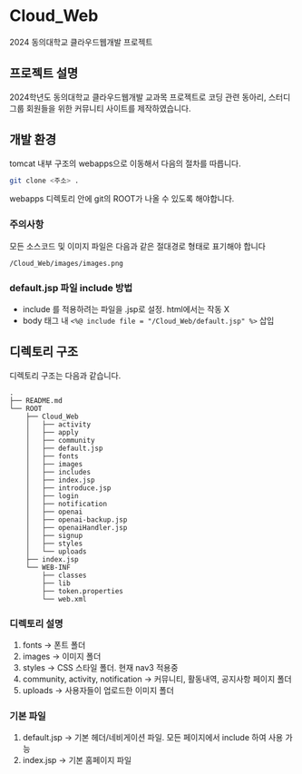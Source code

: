 # Cloud_Web
2024 동의대학교 클라우드웹개발 프로젝트

## 프로젝트 설명
2024학년도 동의대학교 클라우드웹개발 교과목 프로젝트로
코딩 관련 동아리, 스터디 그룹 회원들을 위한 커뮤니티 사이트를 제작하였습니다.

## 개발 환경
tomcat 내부 구조의 webapps으로 이동해서 다음의 절차를 따릅니다.

```bash
git clone <주소> .
```

webapps 디렉토리 안에 git의 ROOT가 나올 수 있도록 해야합니다.

### 주의사항
모든 소스코드 및 이미지 파일은 다음과 같은 절대경로 형태로 표기해야 합니다

```
/Cloud_Web/images/images.png
```

### default.jsp 파일 include 방법
- include 를 적용하려는 파일을 .jsp로 설정. html에서는 작동 X
- body 태그 내 `<%@ include file = "/Cloud_Web/default.jsp" %>` 삽입


## 디렉토리 구조
디렉토리 구조는 다음과 같습니다. 
```
.
├── README.md
└── ROOT
    ├── Cloud_Web
    │   ├── activity
    │   ├── apply
    │   ├── community
    │   ├── default.jsp
    │   ├── fonts
    │   ├── images
    │   ├── includes
    │   ├── index.jsp
    │   ├── introduce.jsp
    │   ├── login
    │   ├── notification
    │   ├── openai
    │   ├── openai-backup.jsp
    │   ├── openaiHandler.jsp
    │   ├── signup
    │   ├── styles
    │   └── uploads
    ├── index.jsp
    └── WEB-INF
        ├── classes
        ├── lib
        ├── token.properties
        └── web.xml
```

### 디렉토리 설명
1. fonts -> 폰트 폴더
2. images -> 이미지 폴더
3. styles -> CSS 스타일 폴더. 현재 nav3 적용중
4. community, activity, notification -> 커뮤니티, 활동내역, 공지사항 페이지 폴더
5. uploads -> 사용자들이 업로드한 이미지 폴더

### 기본 파일
1. default.jsp -> 기본 헤더/네비게이션 파일. 모든 페이지에서 include 하여 사용 가능 <br>
2. index.jsp -> 기본 홈페이지 파일 <br>
